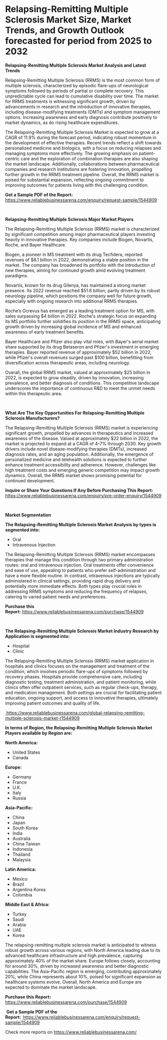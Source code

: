 <p><h1>Relapsing-Remitting Multiple Sclerosis Market Size, Market Trends, and Growth Outlook forecasted for period from 2025 to 2032</h1></p><p><strong>Relapsing-Remitting Multiple Sclerosis Market Analysis and Latest Trends</strong></p>
<p><p>Relapsing-Remitting Multiple Sclerosis (RRMS) is the most common form of multiple sclerosis, characterized by episodic flare-ups of neurological symptoms followed by periods of partial or complete recovery. This unpredictable cycle can lead to cumulative disability over time. The market for RRMS treatments is witnessing significant growth, driven by advancements in research and the introduction of innovative therapies, including disease-modifying treatments (DMTs) and symptom management options. Increasing awareness and early diagnosis contribute positively to market dynamics, as do rising healthcare expenditures.</p><p>The Relapsing-Remitting Multiple Sclerosis Market is expected to grow at a CAGR of 11.9% during the forecast period, indicating robust momentum in the development of effective therapies. Recent trends reflect a shift towards personalized medicine and biologics, with a focus on reducing relapses and managing symptoms more effectively. The growing emphasis on patient-centric care and the exploration of combination therapies are also shaping the market landscape. Additionally, collaborations between pharmaceutical companies and research institutions are fostering innovation, propelling further growth in the RRMS treatment pipeline. Overall, the RRMS market is poised for substantial expansion, reflecting ongoing commitment to improving outcomes for patients living with this challenging condition.</p></p>
<p><strong>Get a Sample PDF of the Report:&nbsp;</strong> <a href="https://www.reliablebusinessarena.com/enquiry/request-sample/1544909?utm_campaign=2304&utm_medium=2&utm_source=Github&utm_content=ia&utm_term=03032025&utm_id=relapsing-remitting-multiple-sclerosis">https://www.reliablebusinessarena.com/enquiry/request-sample/1544909</a></p>
<p>&nbsp;</p>
<p><strong>Relapsing-Remitting Multiple Sclerosis Major Market Players</strong></p>
<p><p>The Relapsing-Remitting Multiple Sclerosis (RRMS) market is characterized by significant competition among major pharmaceutical players investing heavily in innovative therapies. Key companies include Biogen, Novartis, Roche, and Bayer Healthcare. </p><p>Biogen, a pioneer in MS treatment with its drug Tecfidera, reported revenues of $8.1 billion in 2022, demonstrating a stable position in the market. The company has broadened its portfolio with the introduction of new therapies, aiming for continued growth amid evolving treatment paradigms.</p><p>Novartis, known for its drug Gilenya, has maintained a strong market presence. Its 2022 revenue reached $51.6 billion, partly driven by its robust neurology pipeline, which positions the company well for future growth, especially with ongoing research into additional RRMS therapies.</p><p>Roche’s Ocrevus has emerged as a leading treatment option for MS, with sales surpassing $4 billion in 2022. Roche's strategic focus on expanding its MS portfolio further solidifies its position in the RRMS space, anticipating growth driven by increasing global incidence of MS and enhanced awareness of early treatment benefits.</p><p>Bayer Healthcare and Pfizer also play vital roles, with Bayer's aerial market share supported by its drug Betaseron and Pfizer's investment in emerging therapies. Bayer reported revenue of approximately $52 billion in 2022, while Pfizer's overall revenues surged past $100 billion, benefitting from diversification across therapeutic areas, including neurology.</p><p>Overall, the global RRMS market, valued at approximately $25 billion in 2022, is expected to grow steadily, driven by innovation, increasing prevalence, and better diagnosis of conditions. This competitive landscape underscores the importance of continuous R&D to meet the unmet needs within this therapeutic area.</p></p>
<p>&nbsp;</p>
<p><strong>What Are The Key Opportunities For Relapsing-Remitting Multiple Sclerosis Manufacturers?</strong></p>
<p><p>The Relapsing-Remitting Multiple Sclerosis (RRMS) market is experiencing significant growth, propelled by advances in therapeutics and increased awareness of the disease. Valued at approximately $22 billion in 2022, the market is projected to expand at a CAGR of 4-7% through 2030. Key growth drivers include novel disease-modifying therapies (DMTs), increased diagnosis rates, and an aging population. Additionally, the emergence of personalized medicine and telehealth solutions is expected to further enhance treatment accessibility and adherence. However, challenges like high treatment costs and emerging generic competition may impact growth dynamics. Overall, the RRMS market shows promising potential for continued development.</p></p>
<p><strong>Inquire or Share Your Questions If Any Before Purchasing This Report:</strong> <a href="https://www.reliablebusinessarena.com/enquiry/pre-order-enquiry/1544909?utm_campaign=2304&utm_medium=2&utm_source=Github&utm_content=ia&utm_term=03032025&utm_id=relapsing-remitting-multiple-sclerosis">https://www.reliablebusinessarena.com/enquiry/pre-order-enquiry/1544909</a></p>
<p>&nbsp;</p>
<p><strong>Market Segmentation</strong></p>
<p><strong>The Relapsing-Remitting Multiple Sclerosis Market Analysis by types is segmented into:</strong></p>
<p><ul><li>Oral</li><li>Intravenous Injection</li></ul></p>
<p><p>The Relapsing-Remitting Multiple Sclerosis (RRMS) market encompasses therapies that manage this condition through two primary administration routes: oral and intravenous injection. Oral treatments offer convenience and ease of use, appealing to patients who prefer self-administration and have a more flexible routine. In contrast, intravenous injections are typically administered in clinical settings, providing rapid drug delivery and potentially more immediate effects. Both types play crucial roles in addressing RRMS symptoms and reducing the frequency of relapses, catering to varied patient needs and preferences.</p></p>
<p><strong>Purchase this Report:&nbsp;</strong><a href="https://www.reliablebusinessarena.com/purchase/1544909?utm_campaign=2304&utm_medium=2&utm_source=Github&utm_content=ia&utm_term=03032025&utm_id=relapsing-remitting-multiple-sclerosis">https://www.reliablebusinessarena.com/purchase/1544909</a></p>
<p>&nbsp;</p>
<p><strong>The Relapsing-Remitting Multiple Sclerosis Market Industry Research by Application is segmented into:</strong></p>
<p><ul><li>Hospital</li><li>Clinic</li></ul></p>
<p><p>The Relapsing-Remitting Multiple Sclerosis (RRMS) market application in hospitals and clinics focuses on the management and treatment of the condition, which involves periodic flare-ups of symptoms followed by recovery phases. Hospitals provide comprehensive care, including diagnostic testing, treatment administration, and patient monitoring, while clinics often offer outpatient services, such as regular check-ups, therapy, and medication management. Both settings are crucial for facilitating patient education, ongoing support, and access to innovative therapies, ultimately improving patient outcomes and quality of life.</p></p>
<p><a href="https://www.reliablebusinessarena.com/global-relapsing-remitting-multiple-sclerosis-market-r1544909?utm_campaign=2304&utm_medium=2&utm_source=Github&utm_content=ia&utm_term=03032025&utm_id=relapsing-remitting-multiple-sclerosis">&nbsp;https://www.reliablebusinessarena.com/global-relapsing-remitting-multiple-sclerosis-market-r1544909</a></p>
<p><strong>In terms of Region, the Relapsing-Remitting Multiple Sclerosis Market Players available by Region are:</strong></p>
<p>
    <p> <strong> North America: </strong>
        <ul>
            <li>United States</li>
            <li>Canada</li>
        </ul>
        </p> 
    <p> <strong> Europe: </strong>
        <ul>
            <li>Germany</li>
            <li>France</li>
            <li>U.K.</li>
            <li>Italy</li>
            <li>Russia</li>
        </ul>
        </p> 
    <p> <strong> Asia-Pacific: </strong>
        <ul>
            <li>China</li>
            <li>Japan</li>
            <li>South Korea</li>
            <li>India</li>
            <li>Australia</li>
            <li>China Taiwan</li>
            <li>Indonesia</li>
            <li>Thailand</li>
            <li>Malaysia</li>
        </ul>
        </p> 
    <p> <strong> Latin America: </strong>
        <ul>
            <li>Mexico</li>
            <li>Brazil</li>
            <li>Argentina Korea</li>
            <li>Colombia</li>
        </ul>
        </p> 
    <p> <strong> Middle East & Africa: </strong>
        <ul>
            <li>Turkey</li>
            <li>Saudi</li>
            <li>Arabia</li>
            <li>UAE</li>
            <li>Korea</li>
        </ul>
    </p>
    </p>
<p><p>The relapsing-remitting multiple sclerosis market is anticipated to witness robust growth across various regions, with North America leading due to its advanced healthcare infrastructure and high prevalence, capturing approximately 40% of the market share. Europe follows closely, accounting for around 30%, driven by increased awareness and better diagnostic capabilities. The Asia-Pacific region is emerging, contributing approximately 20%, while China represents about 10%, poised for significant expansion as healthcare systems evolve. Overall, North America and Europe are expected to dominate the market landscape.</p></p>
<p><strong>Purchase this Report: </strong><a href="https://www.reliablebusinessarena.com/purchase/1544909?utm_campaign=2304&utm_medium=2&utm_source=Github&utm_content=ia&utm_term=03032025&utm_id=relapsing-remitting-multiple-sclerosis">https://www.reliablebusinessarena.com/purchase/1544909</a></p>
<p>&nbsp;<strong>Get a Sample PDF of the Report:&nbsp;&nbsp;</strong><a href="https://www.reliablebusinessarena.com/enquiry/request-sample/1544909?utm_campaign=2304&utm_medium=2&utm_source=Github&utm_content=ia&utm_term=03032025&utm_id=relapsing-remitting-multiple-sclerosis">https://www.reliablebusinessarena.com/enquiry/request-sample/1544909</a></p>
<p><strong></strong></p>
<p>Check more reports on <a href="https://www.reliablebusinessarena.com/?utm_campaign=2304&utm_medium=2&utm_source=Github&utm_content=ia&utm_term=03032025&utm_id=relapsing-remitting-multiple-sclerosis">https://www.reliablebusinessarena.com/</a></p>
